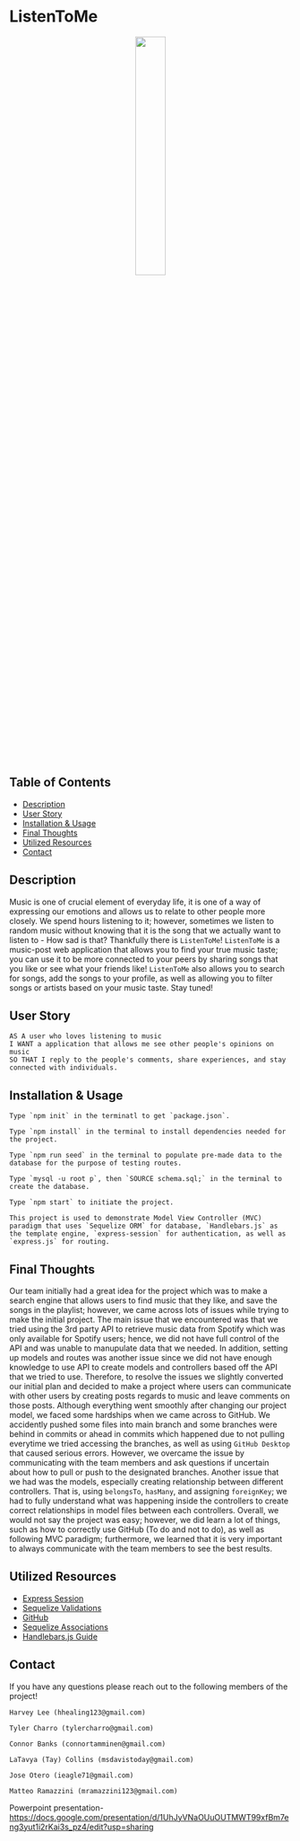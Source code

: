 ﻿# ListenToMe
<p align="center" width="100%"><img width="33%" src="https://user-images.githubusercontent.com/106945679/192655965-55654d94-bda0-429e-9643-60afa14c5d01.JPG"></p>

## Table of Contents
* [Description](#description)
* [User Story](#user-story)
* [Installation & Usage](#installation--usage)
* [Final Thoughts](#final-thoughts)
* [Utilized Resources](#utilized-resources)
* [Contact](#contact)

## Description
Music is one of crucial element of everyday life, it is one of a way of expressing our emotions and allows us to relate to other people more closely. We spend hours listening to it; however, sometimes we listen to random music without knowing that it is the song that we actually want to listen to - How sad is that? Thankfully there is `ListenToMe`! `ListenToMe` is a music-post web application that allows you to find your true music taste; you can use it to be more connected to your peers by sharing songs that you like or see what your friends like! `ListenToMe` also allows you to search for songs, add the songs to your profile, as well as allowing you to filter songs or artists based on your music taste. Stay tuned!

## User Story
```
AS A user who loves listening to music 
I WANT a application that allows me see other people's opinions on music 
SO THAT I reply to the people's comments, share experiences, and stay connected with individuals. 
```

## Installation & Usage

```
Type `npm init` in the terminatl to get `package.json`.

Type `npm install` in the terminal to install dependencies needed for the project.

Type `npm run seed` in the terminal to populate pre-made data to the database for the purpose of testing routes.

Type `mysql -u root p`, then `SOURCE schema.sql;` in the terminal to create the database.

Type `npm start` to initiate the project.

This project is used to demonstrate Model View Controller (MVC) paradigm that uses `Sequelize ORM` for database, `Handlebars.js` as the template engine, `express-session` for authentication, as well as `express.js` for routing.
```

## Final Thoughts
Our team initially had a great idea for the project which was to make a search engine that allows users to find music that they like, and save the songs in the playlist; however, we came across lots of issues while trying to make the initial project. The main issue that we encountered was that we tried using the 3rd party API to retrieve music data from Spotify which was only available for Spotify users; hence, we did not have full control of the API and was unable to manupulate data that we needed. In addition, setting up models and routes was another issue since we did not have enough knowledge to use API to create models and controllers based off the API that we tried to use. Therefore, to resolve the issues we slightly converted our initial plan and decided to make a project where users can communicate with other users by creating posts regards to music and leave comments on those posts. Although everything went smoothly after changing our project model, we faced some hardships when we came across to GitHub. We accidently pushed some files into main branch and some branches were behind in commits or ahead in commits which happened due to not pulling everytime we tried accessing the branches, as well as using `GitHub Desktop` that caused serious errors. However, we overcame the issue by communicating with the team members and ask questions if uncertain about how to pull or push to the designated branches. Another issue that we had was the models, especially creating relationship between different controllers. That is, using `belongsTo`, `hasMany`, and assigning `foreignKey`; we had to fully understand what was happening inside the controllers to create correct relationships in model files between each controllers. Overall, we would not say the project was easy; however, we did learn a lot of things, such as how to correctly use GitHub (To do and not to do), as well as following MVC paradigm; furthermore, we learned that it is very important to always communicate with the team members to see the best results.

## Utilized Resources
* [Express Session](https://expressjs.com/en/resources/middleware/session.html)
* [Sequelize Validations](https://sequelize.org/docs/v6/core-concepts/validations-and-constraints/)
* [GitHub](https://www.datacamp.com/tutorial/git-push-pull)
* [Sequelize Associations](https://sequelize.org/docs/v6/core-concepts/assocs/)
* [Handlebars.js Guide](https://handlebarsjs.com/guide/)

## Contact

If you have any questions please reach out to the following members of the project!
```
Harvey Lee (hhealing123@gmail.com)

Tyler Charro (tylercharro@gmail.com)

Connor Banks (connortamminen@gmail.com)

LaTavya (Tay) Collins (msdavistoday@gmail.com)

Jose Otero (ieagle71@gmail.com)

Matteo Ramazzini (mramazzini123@gmail.com)
```

Powerpoint presentation-https://docs.google.com/presentation/d/1UhJyVNaOUuOUTMWT99xfBm7eng3yut1i2rKai3s_pz4/edit?usp=sharing
